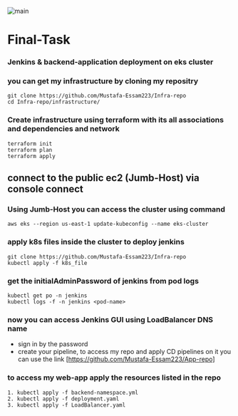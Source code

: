 ![main](https://github.com/Mustafa-Essam223/Infra-repo/assets/40956565/24bf6d3a-cbec-444d-b191-59669f1a6a0e)

# Final-Task 
### Jenkins & backend-application deployment on eks cluster  
### you can get my infrastructure by cloning my repositry 
```
git clone https://github.com/Mustafa-Essam223/Infra-repo
cd Infra-repo/infrastructure/
```

### Create infrastructure using terraform with its all associations and dependencies and network
```
terraform init 
terraform plan 
terraform apply 
```
## connect to the public ec2 (Jumb-Host) via console connect

### Using Jumb-Host you can access the cluster using command
```
aws eks --region us-east-1 update-kubeconfig --name eks-cluster
```
### apply k8s files inside the cluster to deploy jenkins
```
git clone https://github.com/Mustafa-Essam223/Infra-repo
kubectl apply -f k8s_file
```
### get the initialAdminPassword of jenkins from pod logs 
```
kubectl get po -n jenkins
kubectl logs -f -n jenkins <pod-name>
```
### now you can access Jenkins GUI using LoadBalancer DNS name
- sign in by the password
- create your pipeline, to access my repo and apply CD pipelines on it you can use the link [https://github.com/Mustafa-Essam223/App-repo]
### to access my web-app apply the resources listed in the repo
```
1. kubectl apply -f backend-namespace.yml
2. kubectl apply -f deployment.yaml
3. kubectl apply -f LoadBalancer.yaml
```
